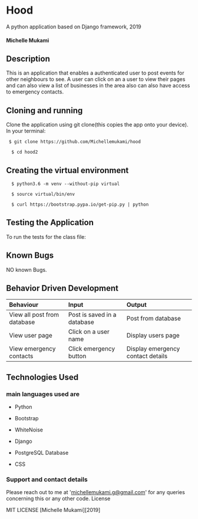 # Hood 
A python application based on Django framework, 2019
#### Michelle Mukami
## Description

This is an application that enables a authenticated user to post events for other neighbours to see. A user can click on an a user to view their pages and can also view a list of businesses in the area also can also have access to emergency contacts.
## Cloning and running
Clone the application using git clone(this copies the app onto your device). In your terminal:

  ```  $ git clone https://github.com/Michellemukami/hood ```
  
  ```  $ cd hood2```

## Creating the virtual environment

  ```  $ python3.6 -m venv --without-pip virtual```
  
  ```  $ source virtual/bin/env```
  
  ```  $ curl https://bootstrap.pypa.io/get-pip.py | python```



## Testing the Application
To run the tests for the class file:

## Known Bugs

NO known Bugs.

## Behavior Driven Development

| Behaviour    | Input     | Output|
| :------------- | :------------- |:---------|
|   View all post from database    |    Post is saved in a database | Post from database|
|View user page|Click on a user name|Display users page|
|View emergency contacts |Click emergency button |Display emergency contact  details|


## Technologies Used
### main languages used are

* Python
* Bootstrap
* WhiteNoise
* Django
* PostgreSQL Database

* CSS

### Support and contact details

Please reach out to me at 'michellemukami.g@gmail.com' for any queries concerning this or any other code.
License

MIT LICENSE [Michelle Mukami][2019]